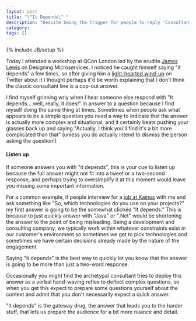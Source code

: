 ```yaml
---
layout: post
title: "\"It Depends\" "
description: "Despite being the trigger for people to reply 'Consultants, eh?' in many cases it's the shortest correct answer you can get. This is your cue to listen up for the nuances."
category: 
tags: []
---
```

{% include JB/setup %}

Today I attended a workshop at QCon London led by the erudite [James Lewis](https://twitter.com/boicy) on Designing Microservices. I noticed he caught himself saying "it depends" a few times, so after giving him a [light-hearted wind-up](https://twitter.com/willhamill/status/572428321264418816) on Twitter about it I thought perhaps it'd be worth explaining that I don't think the classic consultant line is a cop-out answer.

I find myself grinning wrly when I hear someone else respond with "It depends... well, really, it does!" in answer to a question because I find myself doing the same thing at times. Sometimes when people ask what appears to be a simple question you need a way to indicate that the answer is actually more complex and situational, and it certainly beats pushing your glasses back up and saying "Actually, I think you'll find it's a bit more complicated than that" (unless you do actually intend to dismiss the person asking the question!)

#### Listen up

If someone answers you with "it depends", this is your cue to listen up because the full answer might not fit into a tweet or a two-second response, and perhaps trying to oversimplify it at this moment would leave you missing some important information. 

For a common example, if people interview for a [job at Kainos](https://www.kainos.com/careers/vacancies/) with me and ask something like "So, which technologies do you use on your projects?" my first answer is going to be the somewhat clichéd "It depends." This is because to just quickly answer with "Java" or ".Net" would be shortening the answer to the point of being misleading. Being a development and consulting company, we typically work within whatever constraints exist in our customer's environment so sometimes we get to pick technologies and sometimes we have certain decisions already made by the nature of the engagement.

Saying "it depends" is the best way to quickly let you know that the answer is going to be more than just a two-word response.

Occasionally you might find the archetypal consultant tries to deploy this answer as a verbal hand-waving reflex to deflect complex questions, so when you get this expect to prepare some questions yourself about the context and admit that you don't necessarily expect a quick answer. 

"It depends" is the gateway drug, the answer that leads you to the harder stuff, that lets us prepare the audience for a bit more nuance and detail.